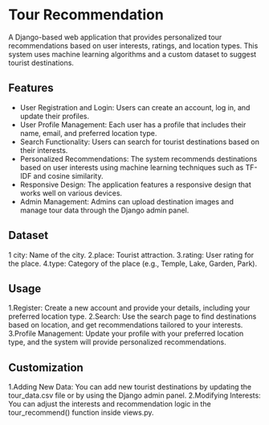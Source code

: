 # Tour Recommendation
A Django-based web application that provides personalized tour recommendations based on user interests, ratings, and location types. This system uses machine learning algorithms and a custom dataset to suggest tourist destinations.
## Features
* User Registration and Login: Users can create an account, log in, and update their profiles.
* User Profile Management: Each user has a profile that includes their name, email, and preferred location type.
* Search Functionality: Users can search for tourist destinations based on their interests.
* Personalized Recommendations: The system recommends destinations based on user interests using machine learning techniques such as TF-IDF and cosine similarity.
* Responsive Design: The application features a responsive design that works well on various devices.
* Admin Management: Admins can upload destination images and manage tour data through the Django admin panel.
## Dataset
1 city: Name of the city.
2.place: Tourist attraction.
3.rating: User rating for the place.
4.type: Category of the place (e.g., Temple, Lake, Garden, Park).
## Usage
1.Register: Create a new account and provide your details, including your preferred location type.
2.Search: Use the search page to find destinations based on location, and get recommendations tailored to your interests.
3.Profile Management: Update your profile with your preferred location type, and the system will provide personalized recommendations.
## Customization
1.Adding New Data: You can add new tourist destinations by updating the tour_data.csv file or by using the Django admin panel.
2.Modifying Interests: You can adjust the interests and recommendation logic in the tour_recommend() function inside views.py.
